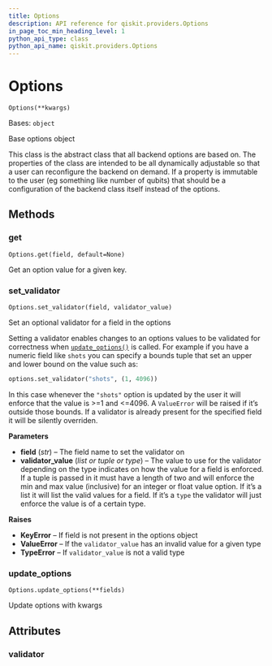 ```yaml
---
title: Options
description: API reference for qiskit.providers.Options
in_page_toc_min_heading_level: 1
python_api_type: class
python_api_name: qiskit.providers.Options
---
```


# Options

<span id="qiskit.providers.Options" />

`Options(**kwargs)`

Bases: `object`

Base options object

This class is the abstract class that all backend options are based on. The properties of the class are intended to be all dynamically adjustable so that a user can reconfigure the backend on demand. If a property is immutable to the user (eg something like number of qubits) that should be a configuration of the backend class itself instead of the options.

## Methods

### get

<span id="qiskit.providers.Options.get" />

`Options.get(field, default=None)`

Get an option value for a given key.

### set\_validator

<span id="qiskit.providers.Options.set_validator" />

`Options.set_validator(field, validator_value)`

Set an optional validator for a field in the options

Setting a validator enables changes to an options values to be validated for correctness when [`update_options()`](qiskit.providers.Options#update_options "qiskit.providers.Options.update_options") is called. For example if you have a numeric field like `shots` you can specify a bounds tuple that set an upper and lower bound on the value such as:

```python
options.set_validator("shots", (1, 4096))
```

In this case whenever the `"shots"` option is updated by the user it will enforce that the value is >=1 and \<=4096. A `ValueError` will be raised if it’s outside those bounds. If a validator is already present for the specified field it will be silently overriden.

**Parameters**

*   **field** (*str*) – The field name to set the validator on
*   **validator\_value** (*list or tuple or type*) – The value to use for the validator depending on the type indicates on how the value for a field is enforced. If a tuple is passed in it must have a length of two and will enforce the min and max value (inclusive) for an integer or float value option. If it’s a list it will list the valid values for a field. If it’s a `type` the validator will just enforce the value is of a certain type.

**Raises**

*   **KeyError** – If field is not present in the options object
*   **ValueError** – If the `validator_value` has an invalid value for a given type
*   **TypeError** – If `validator_value` is not a valid type

### update\_options

<span id="qiskit.providers.Options.update_options" />

`Options.update_options(**fields)`

Update options with kwargs

## Attributes

<span id="qiskit.providers.Options.validator" />

### validator

